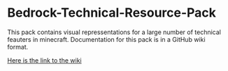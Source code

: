 # Bedrock-Technical-Resource-Pack
 This pack contains visual repressentations for a large number of technical feauters in minecraft. Documentation for this pack is in a GitHub wiki format.
 
[Here is the link to the wiki](https://github.com/RavinMaddHatter/Bedrock-Technical-Resource-Pack/wiki)
